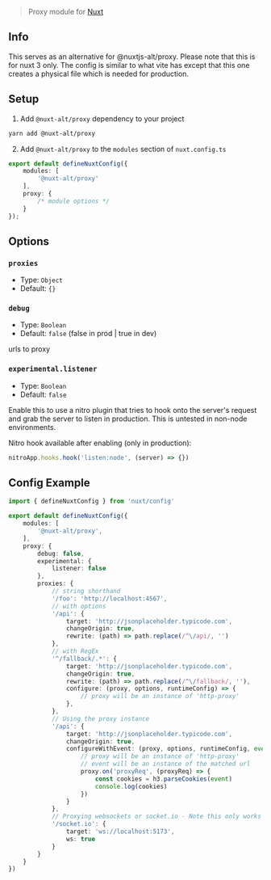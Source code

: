 > Proxy module for [Nuxt](https://nuxt.com)

## Info

This serves as an alternative for @nuxtjs-alt/proxy. Please note that this is for nuxt 3 only. The config is similar to what vite has except that this one creates a physical file which is needed for production.

## Setup

1. Add `@nuxt-alt/proxy` dependency to your project

```bash
yarn add @nuxt-alt/proxy
```

2. Add `@nuxt-alt/proxy` to the `modules` section of `nuxt.config.ts`

```ts
export default defineNuxtConfig({
    modules: [
        '@nuxt-alt/proxy'
    ],
    proxy: {
        /* module options */
    }
});

```

## Options

### `proxies`

- Type: `Object`
- Default: `{}`

### `debug`

- Type: `Boolean`
- Default: `false` (false in prod | true in dev)

urls to proxy

### `experimental.listener`

- Type: `Boolean`
- Default: `false`

Enable this to use a nitro plugin that tries to hook onto the server's request and grab the server to listen in production. This is untested in non-node environments.

Nitro hook available after enabling (only in production):

```ts
nitroApp.hooks.hook('listen:node', (server) => {})
```

## Config Example

```ts
import { defineNuxtConfig } from 'nuxt/config'

export default defineNuxtConfig({
    modules: [
        '@nuxt-alt/proxy',
    ],
    proxy: {
        debug: false,
        experimental: {
            listener: false
        },
        proxies: {
            // string shorthand
            '/foo': 'http://localhost:4567',
            // with options
            '/api': {
                target: 'http://jsonplaceholder.typicode.com',
                changeOrigin: true,
                rewrite: (path) => path.replace(/^\/api/, '')
            },
            // with RegEx
            '^/fallback/.*': {
                target: 'http://jsonplaceholder.typicode.com',
                changeOrigin: true,
                rewrite: (path) => path.replace(/^\/fallback/, ''),
                configure: (proxy, options, runtimeConfig) => {
                    // proxy will be an instance of 'http-proxy'
                },
            },
            // Using the proxy instance
            '/api': {
                target: 'http://jsonplaceholder.typicode.com',
                changeOrigin: true,
                configureWithEvent: (proxy, options, runtimeConfig, event, h3) => {
                    // proxy will be an instance of 'http-proxy'
                    // event will be an instance of the matched url
                    proxy.on('proxyReq', (proxyReq) => {
                        const cookies = h3.parseCookies(event)
                        console.log(cookies)
                    })
                }
            },
            // Proxying websockets or socket.io - Note this only works with `experimental.listener`
            '/socket.io': {
                target: 'ws://localhost:5173',
                ws: true
            }
        }
    }
})
```